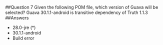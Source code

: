 ##Question 7
Given the following POM file, which version of Guava will be selected? Guava 30.1.1-android is transitive dependency of Truth 1.1.3
##Answers
* 28.0-jre (*)
* 30.1.1-android
* Build error

